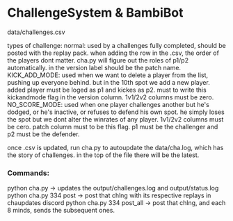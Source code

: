 # ChallengeSystem & BambiBot

data/challenges.csv

types of challenge: 
normal: used by a challenges fully completed, should be posted with the replay pack. when adding the row in the .csv, the order of the players dont matter. cha.py will figure out the roles of p1/p2 automatically. in the version label should be the patch name.
KICK_ADD_MODE: used when we want to delete a player from the list, pushing up everyone behind. but in the 10th spot we add a new player. added player must be loged as p1 and kickes as p2. must to write this kickandmode flag in the version column. 1v1/2v2 columns must be zero.
NO_SCORE_MODE: used when one player challenges another but he's dodged, or he's inactive, or refuses to defend his own spot. he simply loses the spot but we dont alter the winrates of any player. 1v1/2v2 columns must be cero. patch column must to be this flag. p1 must be the challenger and p2 must be the defender.



once .csv is updated, run cha.py to autoupdate the data/cha.log, which has the story of challenges. in the top of the file there will be the latest.


### Commands:
python cha.py -> updates the output/challenges.log and output/status.log
python cha.py 334 post -> post that chlng with its respective replays in chaupdates discord
python cha.py 334 post_all -> post that chlng, and each 8 minds, sends the subsequent ones.
